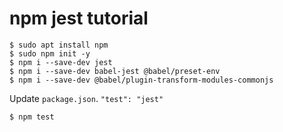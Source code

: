 # npm jest tutorial

```shell
$ sudo apt install npm
$ sudo npm init -y
$ npm i --save-dev jest
$ npm i --save-dev babel-jest @babel/preset-env
$ npm i --save-dev @babel/plugin-transform-modules-commonjs
```

Update `package.json`. `"test": "jest"`
```shell
$ npm test
```